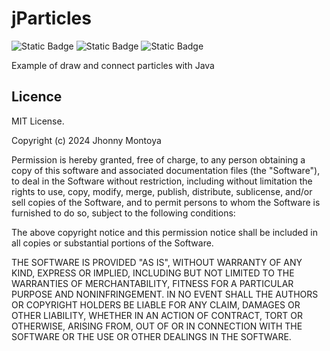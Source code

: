 # jParticles

<p>
	<img alt="Static Badge" src="https://img.shields.io/badge/JAVA-22-e61f24">
	<img alt="Static Badge" src="https://img.shields.io/badge/Maven-3.9.9-dfcddd">
	<img alt="Static Badge" src="https://img.shields.io/badge/license-MIT-blue">
</p>

Example of draw and connect particles with Java


## Licence

MIT License.

Copyright (c) 2024 Jhonny Montoya

Permission is hereby granted, free of charge, to any person obtaining a copy of this software and associated documentation files (the "Software"), to deal in the Software without restriction, including without limitation the rights to use, copy, modify, merge, publish, distribute, sublicense, and/or sell copies of the Software, and to permit persons to whom the Software is furnished to do so, subject to the following conditions:

The above copyright notice and this permission notice shall be included in all copies or substantial portions of the Software.

THE SOFTWARE IS PROVIDED "AS IS", WITHOUT WARRANTY OF ANY KIND, EXPRESS OR IMPLIED, INCLUDING BUT NOT LIMITED TO THE WARRANTIES OF MERCHANTABILITY, FITNESS FOR A PARTICULAR PURPOSE AND NONINFRINGEMENT. IN NO EVENT SHALL THE AUTHORS OR COPYRIGHT HOLDERS BE LIABLE FOR ANY CLAIM, DAMAGES OR OTHER LIABILITY, WHETHER IN AN ACTION OF CONTRACT, TORT OR OTHERWISE, ARISING FROM, OUT OF OR IN CONNECTION WITH THE SOFTWARE OR THE USE OR OTHER DEALINGS IN THE SOFTWARE.
 

